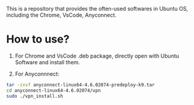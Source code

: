 This is a repository that provides the often-used softwares in Ubuntu OS, including the Chrome, VsCode, Anyconnect.

# How to use?
1. For Chrome and VsCode .deb package, directly open with Ubuntu Software and install them.

2. For Anyconnnect:

```bash
tar -zxvf anyconnect-linux64-4.6.02074-predeploy-k9.tar
cd anyconnect-linux64-4.6.02074/vpn
sudo ./vpn_install.sh
```
